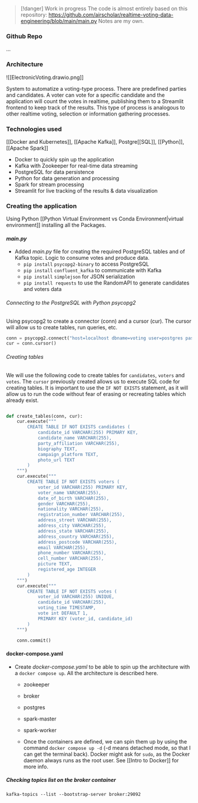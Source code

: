 > [!danger] Work in progress
> The code is almost entirely based on this repository: https://github.com/airscholar/realtime-voting-data-engineering/blob/main/main.py
> Notes are my own. 

### Github Repo
...
### Architecture 

![[ElectronicVoting.drawio.png]]


System to automatize a voting-type process. There are predefined parties and candidates. A voter can vote for a specific candidate and the application will count the votes in realtime, publishing them to a Streamlit frontend to keep track of the results. This type of process is analogous to other realtime voting, selection or information gathering processes.

### Technologies used
[[Docker and Kubernetes]], [[Apache Kafka]], Postgre[[SQL]], [[Python]], [[Apache Spark]]

- Docker to quickly spin up the application
- Kafka with Zookeeper for real-time data streaming
- PostgreSQL for data persistence
- Python for data generation and processing
- Spark for stream processing
- Streamlit for live tracking of the results & data visualization
### Creating the application

Using Python [[Python Virtual Environment vs Conda Environment|virtual environment]] installing all the Packages. 

#### *main.py*
- Added *main.py* file for creating the required PostgreSQL tables and of Kafka topic. Logic to consume votes and produce data. 
	- `pip install` `psycopg2-binary` to access PostgreSQL
	- `pip install` `confluent_kafka` to communicate with Kafka
	- `pip install` `simplejson` for JSON serialization
	- `pip install requests` to use the RandomAPI to generate candidates and voters data

###### Connecting to the PostgreSQL with Python psycopg2
Using psycopg2  to create a connector (conn) and a cursor (cur). The cursor will allow us to create tables, run queries, etc. 
```python
conn = psycopg2.connect("host=localhost dbname=voting user=postgres password=postgres")
cur = conn.cursor()
```

###### Creating tables
We will use the following code to create tables for `candidates`, `voters` and `votes`. The `cursor` previously created allows us to execute SQL code for creating tables. It is important to use the `IF NOT EXISTS` statement, as it will allow us to run the code without fear of erasing or recreating tables which already exist. 
```python

def create_tables(conn, cur):
    cur.execute("""
        CREATE TABLE IF NOT EXISTS candidates (
            candidate_id VARCHAR(255) PRIMARY KEY,
            candidate_name VARCHAR(255),
            party_affiliation VARCHAR(255),
            biography TEXT,
            campaign_platform TEXT,
            photo_url TEXT
        )
    """)
    cur.execute("""
        CREATE TABLE IF NOT EXISTS voters (
            voter_id VARCHAR(255) PRIMARY KEY,
            voter_name VARCHAR(255),
            date_of_birth VARCHAR(255),
            gender VARCHAR(255),
            nationality VARCHAR(255),
            registration_number VARCHAR(255),
            address_street VARCHAR(255),
            address_city VARCHAR(255),
            address_state VARCHAR(255),
            address_country VARCHAR(255),
            address_postcode VARCHAR(255),
            email VARCHAR(255),
            phone_number VARCHAR(255),
            cell_number VARCHAR(255),
            picture TEXT,
            registered_age INTEGER
        )
    """)
    cur.execute("""
        CREATE TABLE IF NOT EXISTS votes (
            voter_id VARCHAR(255) UNIQUE,
            candidate_id VARCHAR(255),
            voting_time TIMESTAMP,
            vote int DEFAULT 1,
            PRIMARY KEY (voter_id, candidate_id)
        )
    """)

    conn.commit()
```



#### docker-compose.yaml
- Create *docker-compose.yaml* to be able to spin up the architecture with a `docker compose up`. All the architecture is described here. 
	- zookeeper
	- broker
	- postgres
	- spark-master
	- spark-worker
	
	- Once the containers are defined, we can spin them up by using the command `docker compose up -d` (-d means detached mode, so that I can get the terminal back). Docker might ask for `sudo`, as the Docker daemon always runs as the root user. See [[Intro to Docker]] for more info.


##### Checking topics list on the broker container
```
kafka-topics --list --bootstrap-server broker:29092
```
